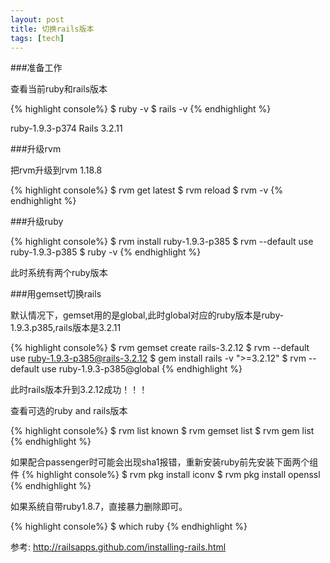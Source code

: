 ```yaml
---
layout: post
title: 切换rails版本
tags: [tech]
---
```


###准备工作

查看当前ruby和rails版本



{% highlight console%}
$ ruby -v
$ rails -v
{% endhighlight %}

ruby-1.9.3-p374
Rails 3.2.11

###升级rvm

把rvm升级到rvm 1.18.8 

{% highlight console%}
$ rvm get latest
$ rvm reload
$ rvm -v
{% endhighlight %}

###升级ruby

{% highlight console%}
$ rvm install ruby-1.9.3-p385
$ rvm --default use ruby-1.9.3-p385
$ ruby -v
{% endhighlight %}

此时系统有两个ruby版本

###用gemset切换rails

默认情况下，gemset用的是global,此时global对应的ruby版本是ruby-1.9.3.p385,rails版本是3.2.11

{% highlight console%}
$ rvm gemset create rails-3.2.12
$ rvm --default use ruby-1.9.3-p385@rails-3.2.12
$ gem install rails -v ">=3.2.12"
$ rvm --default use ruby-1.9.3-p385@global
{% endhighlight %}

此时rails版本升到3.2.12成功！！！

查看可选的ruby and rails版本

{% highlight console%}
$ rvm list known
$ rvm gemset list
$ rvm gem list
{% endhighlight %}

如果配合passenger时可能会出现sha1报错，重新安装ruby前先安装下面两个组件
{% highlight console%}
$ rvm pkg install iconv
$ rvm pkg install openssl
{% endhighlight %}


如果系统自带ruby1.8.7，直接暴力删除即可。

{% highlight console%}
$ which ruby
{% endhighlight %}

参考:
<http://railsapps.github.com/installing-rails.html>
